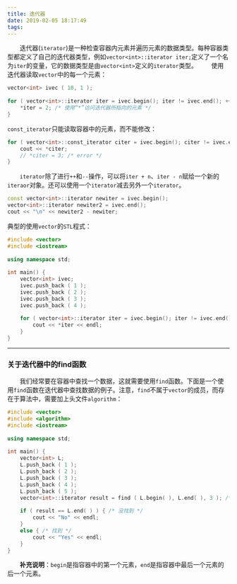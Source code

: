```yaml
---
title: 迭代器
date: 2019-02-05 18:17:49
tags:
---
```

&emsp;&emsp;迭代器(`iterator`)是一种检查容器内元素并遍历元素的数据类型。每种容器类型都定义了自己的迭代器类型，例如`vector<int>::iterator iter;`定义了一个名为`iter`的变量，它的数据类型是由`vector<int>`定义的`iterator`类型。
&emsp;&emsp;使用迭代器读取`vector`中的每一个元素：

``` cpp
vector<int> ivec ( 10, 1 );
​
for ( vector<int>::iterator iter = ivec.begin(); iter != ivec.end(); ++iter ) {
    *iter = 2; /* 使用“*”访问迭代器所指向的元素 */
}
```

`const_iterator`只能读取容器中的元素，而不能修改：

``` cpp
for ( vector<int>::const_iterator citer = ivec.begin(); citer != ivec.end(); citer++ ) {
    cout << *citer;
    // *citer = 3; /* error */
}
```

&emsp;&emsp;`iterator`除了进行`++`和`--`操作，可以将`iter + n`、`iter - n`赋给一个新的`iteraor`对象。还可以使用一个`iterator`减去另外一个`iterator`。

``` cpp
const vector<int>::iterator newiter = ivec.begin();
vector<int>::iterator newiter2 = ivec.end();
cout << "\n" << newiter2 - newiter;
```

典型的使用`vector`的`STL`程式：

``` cpp
#include <vector>
#include <iostream>
​
using namespace std;
​
int main() {
    vector<int> ivec;
    ivec.push_back ( 1 );
    ivec.push_back ( 2 );
    ivec.push_back ( 3 );
    ivec.push_back ( 4 );
​
    for ( vector<int>::iterator iter = ivec.begin(); iter != ivec.end(); ++iter ) {
        cout << *iter << endl;
    }
}
```

---

### 关于迭代器中的find函数

&emsp;&emsp;我们经常要在容器中查找一个数据，这就需要使用`find`函数。下面是一个使用`find`函数在迭代器中查找数据的例子。注意，`find`不属于`vector`的成员，而存在于算法中，需要加上头文件`algorithm`：

``` cpp
#include <vector>
#include <algorithm>
#include <iostream>
​
using namespace std;
​
int main() {
    vector<int> L;
    L.push_back ( 1 );
    L.push_back ( 2 );
    L.push_back ( 3 );
    L.push_back ( 4 );
    L.push_back ( 5 );
    vector<int>::iterator result = find ( L.begin( ), L.end( ), 3 ); /* 查找3 */
​
    if ( result == L.end( ) ) { /* 没找到 */
        cout << "No" << endl;
    }
    else { /* 找到 */
        cout << "Yes" << endl;
    }
}
```

&emsp;&emsp;**补充说明**：`begin`是指容器中的第一个元素，`end`是指容器中最后一个元素的后一个元素。